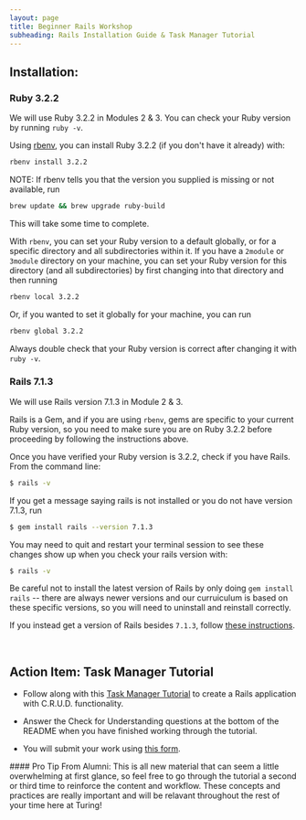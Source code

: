 ```yaml
---
layout: page
title: Beginner Rails Workshop
subheading: Rails Installation Guide & Task Manager Tutorial
---
```


## Installation:

### Ruby 3.2.2

We will use Ruby 3.2.2 in Modules 2 & 3. You can check your Ruby version by running `ruby -v`.

Using [rbenv](https://github.com/rbenv/rbenv), you can install Ruby 3.2.2 (if you don't have it already) with:

```bash
rbenv install 3.2.2
```

NOTE: If rbenv tells you that the version you supplied is missing or not available, run

```bash
brew update && brew upgrade ruby-build
```

This will take some time to complete.

With `rbenv`, you can set your Ruby version to a default globally, or for a specific directory and all subdirectories within it. If you have a `2module` or `3module` directory on your machine, you can set your Ruby version for this directory (and all subdirectories) by first changing into that directory and then running

```bash
rbenv local 3.2.2
```

Or, if you wanted to set it globally for your machine, you can run

```bash
rbenv global 3.2.2
```

Always double check that your Ruby version is correct after changing it with `ruby -v`.

### Rails 7.1.3

We will use Rails version 7.1.3 in Module 2 & 3.

Rails is a Gem, and if you are using `rbenv`, gems are specific to your current Ruby version, so you need to make sure you are on Ruby 3.2.2 before proceeding by following the instructions above.

Once you have verified your Ruby version is 3.2.2, check if you have Rails. From the command line:

```bash
$ rails -v
```

If you get a message saying rails is not installed or you do not have version 7.1.3, run

```bash
$ gem install rails --version 7.1.3
```

You may need to quit and restart your terminal session to see these changes show up when you check your rails version with:

```bash
$ rails -v
```

Be careful not to install the latest version of Rails by only doing `gem install rails` -- there are always newer versions and our curruiculum is based on these specific versions, so you will need to uninstall and reinstall correctly.


If you instead get a version of Rails besides `7.1.3`, follow [these instructions](https://github.com/turingschool-examples/task_manager_rails/blob/master/rails_uninstall.md).

<br>

## Action Item: Task Manager Tutorial

- Follow along with this [Task Manager Tutorial](https://github.com/turingschool-examples/se_task_manager_rails/blob/main/README.md) to create a Rails application with C.R.U.D. functionality.

- Answer the Check for Understanding questions at the bottom of the README when you have finished working through the tutorial.
- You will submit your work using [this form](https://forms.gle/iGjXVB72pwxdzTPU6).

<div class="note">
#### Pro Tip From Alumni:
This is all new material that can seem a little overwhelming at first glance, so feel free to go through the tutorial a second or third time to reinforce the content and workflow. These concepts and practices are really important and will be relavant throughout the rest of your time here at Turing!
</div>
<br>
<br>
<br>
<br>

